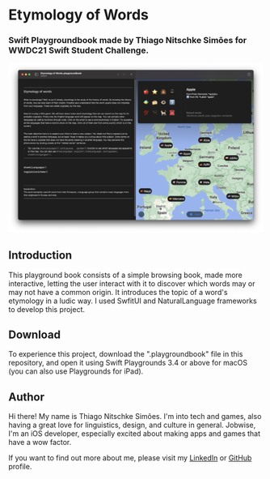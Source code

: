 # Etymology of Words

### Swift Playgroundbook made by Thiago Nitschke Simões for WWDC21 Swift Student Challenge.

![Etymology of Words Cover](Cover.png)


## Introduction

This playground book consists of a simple browsing book, made more interactive, letting the user interact with it to discover which words may or may not have a common origin. It introduces the topic of a word's etymology in a ludic way. I used SwfitUI and NaturalLanguage frameworks to develop this project.

## Download

To experience this project, download the ".playgroundbook" file in this repository, and open it using Swift Playgrounds 3.4 or above for macOS (you can also use Playgrounds for iPad).

## Author

Hi there! My name is Thiago Nitschke Simões. I'm into tech and games, also having a great love for linguistics, design, and culture in general. Jobwise, I'm an iOS developer, especially excited about making apps and games that have a wow factor.

If you want to find out more about me, please visit my [LinkedIn](https://www.linkedin.com/in/thiago-nitschke-sim%C3%B5es-844a88b6/) or [GitHub](https://github.com/thnitschke) profile.
